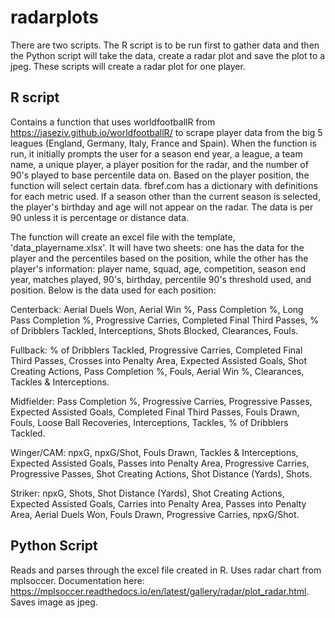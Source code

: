 # radarplots
There are two scripts. The R script is to be run first to gather data and then the Python script will take the data, create a radar plot and save the plot to a jpeg. These scripts will create a radar plot for one player.

## R script
Contains a function that uses worldfootballR from https://jaseziv.github.io/worldfootballR/ to scrape player data from the big 5 leagues (England, Germany, Italy, France and Spain). When the function is run, it initially prompts the user for a season end year, a league, a team name, a unique player, a player position for the radar, and the number of 90's played to base percentile data on. Based on the player position, the function will select certain data. fbref.com has a dictionary with definitions for each metric used. If a season other than the current season is selected, the player's birthday and age will not appear on the radar. The data is per 90 unless it is percentage or distance data.

The function will create an excel file with the template, 'data_playername.xlsx'. It will have two sheets: one has the data for the player and the percentiles based on the position, while the other has the player's information: player name, squad, age, competition, season end year, matches played, 90's, birthday, percentile 90's threshold used, and position. Below is the data used for each position:

Centerback: Aerial Duels Won, Aerial Win %, Pass Completion %, Long Pass Completion %, Progressive Carries, Completed Final Third Passes, % of Dribblers Tackled, Interceptions, Shots Blocked, Clearances, Fouls.

Fullback: % of Dribblers Tackled, Progressive Carries, Completed Final Third Passes, Crosses into Penalty Area, Expected Assisted Goals, Shot Creating Actions, Pass Completion %, Fouls, Aerial Win %, Clearances, Tackles & Interceptions.

Midfielder: Pass Completion %, Progressive Carries, Progressive Passes, Expected Assisted Goals, Completed Final Third Passes, Fouls Drawn, Fouls, Loose Ball Recoveries, Interceptions, Tackles, % of Dribblers Tackled.

Winger/CAM: npxG, npxG/Shot, Fouls Drawn, Tackles & Interceptions, Expected Assisted Goals, Passes into Penalty Area, Progressive Carries, Progressive Passes, Shot Creating Actions, Shot Distance (Yards), Shots.

Striker: npxG, Shots, Shot Distance (Yards), Shot Creating Actions, Expected Assisted Goals, Carries into Penalty Area, Passes into Penalty Area, Aerial Duels Won, Fouls Drawn, Progressive Carries, npxG/Shot.

## Python Script
Reads and parses through the excel file created in R. Uses radar chart from mplsoccer. Documentation here: https://mplsoccer.readthedocs.io/en/latest/gallery/radar/plot_radar.html. Saves image as jpeg.
